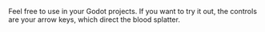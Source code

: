 Feel free to use in your Godot projects.
If you want to try it out, the controls are your arrow keys, which direct the blood splatter.
